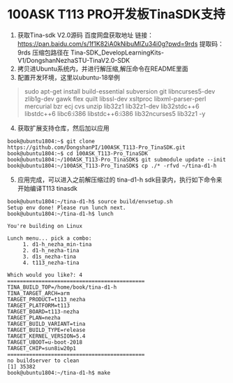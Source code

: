 # 100ASK T113 PRO开发板TinaSDK支持

1. 获取Tina-sdk V2.0源码 百度网盘获取地址 链接：https://pan.baidu.com/s/1f1K82iA0kNibuMlZu34i0g?pwd=9rds 提取码：9rds 压缩包路径在 Tina-SDK_DevelopLearningKits-V1/DongshanNezhaSTU-TinaV2.0-SDK
2.  拷贝进Ubuntu系统内，并进行解压缩,解压命令在README里面
3.  配置开发环境，这里以ubuntu-18举例

> sudo apt-get install build-essential subversion git libncurses5-dev zlib1g-dev gawk flex quilt libssl-dev xsltproc libxml-parser-perl mercurial bzr ecj cvs unzip lib32z1 lib32z1-dev lib32stdc++6 libstdc++6 libc6:i386 libstdc++6:i386 lib32ncurses5 lib32z1 -y

4. 获取扩展支持仓库，然后加以应用

```shell
book@ubuntu1804:~$ git clone https://github.com/DongshanPI/100ASK_T113-Pro_TinaSDK.git
book@ubuntu1804:~$ cd 100ASK_T113-Pro_TinaSDK
book@ubuntu1804:~/100ASK_T113-Pro_TinaSDK$ git submodule update --init
book@ubuntu1804:~/100ASK_T113-Pro_TinaSDK$ cp ./* -rfvd ~/tina-d1-h
```

5. 应用完成，可以进入之前解压缩过的 tina-d1-h sdk目录内，执行如下命令来开始编译T113 tinasdk

```shell
book@ubuntu1804:~/tina-d1-h$ source build/envsetup.sh
Setup env done! Please run lunch next.
book@ubuntu1804:~/tina-d1-h$ lunch

You're building on Linux

Lunch menu... pick a combo:
     1. d1-h_nezha_min-tina
     2. d1-h_nezha-tina
     3. d1s_nezha-tina
     4. t113_nezha-tina

Which would you like?: 4
============================================
TINA_BUILD_TOP=/home/book/tina-d1-h
TINA_TARGET_ARCH=arm
TARGET_PRODUCT=t113_nezha
TARGET_PLATFORM=t113
TARGET_BOARD=t113-nezha
TARGET_PLAN=nezha
TARGET_BUILD_VARIANT=tina
TARGET_BUILD_TYPE=release
TARGET_KERNEL_VERSION=5.4
TARGET_UBOOT=u-boot-2018
TARGET_CHIP=sun8iw20p1
============================================
no buildserver to clean
[1] 35382
book@ubuntu1804:~/tina-d1-h$ make 
```








